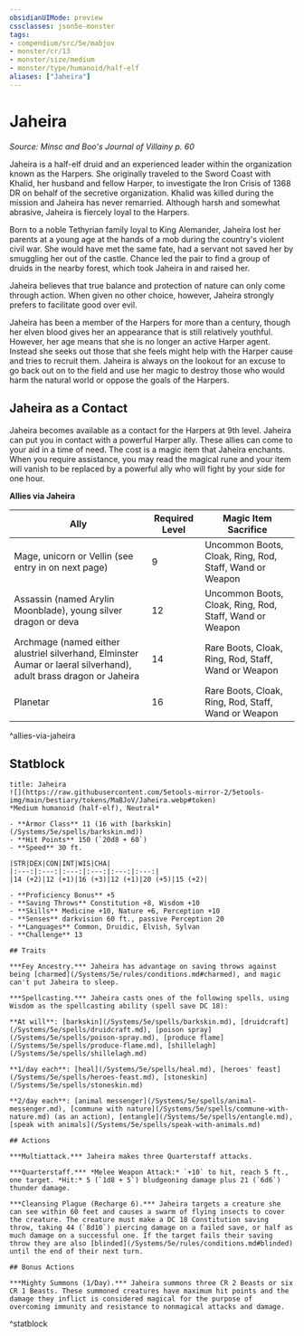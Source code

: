 ```yaml
---
obsidianUIMode: preview
cssclasses: json5e-monster
tags:
- compendium/src/5e/mabjov
- monster/cr/13
- monster/size/medium
- monster/type/humanoid/half-elf
aliases: ["Jaheira"]
---
```

# Jaheira
*Source: Minsc and Boo's Journal of Villainy p. 60*  

Jaheira is a half-elf druid and an experienced leader within the organization known as the Harpers. She originally traveled to the Sword Coast with Khalid, her husband and fellow Harper, to investigate the Iron Crisis of 1368 DR on behalf of the secretive organization. Khalid was killed during the mission and Jaheira has never remarried. Although harsh and somewhat abrasive, Jaheira is fiercely loyal to the Harpers.

Born to a noble Tethyrian family loyal to King Alemander, Jaheira lost her parents at a young age at the hands of a mob during the country's violent civil war. She would have met the same fate, had a servant not saved her by smuggling her out of the castle. Chance led the pair to find a group of druids in the nearby forest, which took Jaheira in and raised her.

Jaheira believes that true balance and protection of nature can only come through action. When given no other choice, however, Jaheira strongly prefers to facilitate good over evil.

Jaheira has been a member of the Harpers for more than a century, though her elven blood gives her an appearance that is still relatively youthful. However, her age means that she is no longer an active Harper agent. Instead she seeks out those that she feels might help with the Harper cause and tries to recruit them. Jaheira is always on the lookout for an excuse to go back out on to the field and use her magic to destroy those who would harm the natural world or oppose the goals of the Harpers.

## Jaheira as a Contact

Jaheira becomes available as a contact for the Harpers at 9th level. Jaheira can put you in contact with a powerful Harper ally. These allies can come to your aid in a time of need. The cost is a magic item that Jaheira enchants. When you require assistance, you may read the magical rune and your item will vanish to be replaced by a powerful ally who will fight by your side for one hour.

**Allies via Jaheira**

| Ally | Required Level | Magic Item Sacrifice |
|------|----------------|----------------------|
| Mage, unicorn or Vellin (see entry in on next page) | 9 | Uncommon Boots, Cloak, Ring, Rod, Staff, Wand or Weapon |
| Assassin (named Arylin Moonblade), young silver dragon or deva | 12 | Uncommon Boots, Cloak, Ring, Rod, Staff, Wand or Weapon |
| Archmage (named either alustriel silverhand, Elminster Aumar or laeral silverhand), adult brass dragon or Jaheira | 14 | Rare Boots, Cloak, Ring, Rod, Staff, Wand or Weapon |
| Planetar | 16 | Rare Boots, Cloak, Ring, Rod, Staff, Wand or Weapon |
^allies-via-jaheira

## Statblock

```ad-statblock
title: Jaheira
![](https://raw.githubusercontent.com/5etools-mirror-2/5etools-img/main/bestiary/tokens/MaBJoV/Jaheira.webp#token)
*Medium humanoid (half-elf), Neutral*

- **Armor Class** 11 (16 with [barkskin](/Systems/5e/spells/barkskin.md))
- **Hit Points** 150 (`20d8 + 60`)
- **Speed** 30 ft.

|STR|DEX|CON|INT|WIS|CHA|
|:---:|:---:|:---:|:---:|:---:|:---:|
|14 (+2)|12 (+1)|16 (+3)|12 (+1)|20 (+5)|15 (+2)|

- **Proficiency Bonus** +5
- **Saving Throws** Constitution +8, Wisdom +10
- **Skills** Medicine +10, Nature +6, Perception +10
- **Senses** darkvision 60 ft., passive Perception 20
- **Languages** Common, Druidic, Elvish, Sylvan
- **Challenge** 13

## Traits

***Fey Ancestry.*** Jaheira has advantage on saving throws against being [charmed](/Systems/5e/rules/conditions.md#charmed), and magic can't put Jaheira to sleep.

***Spellcasting.*** Jaheira casts ones of the following spells, using Wisdom as the spellcasting ability (spell save DC 18):

**At will**: [barkskin](/Systems/5e/spells/barkskin.md), [druidcraft](/Systems/5e/spells/druidcraft.md), [poison spray](/Systems/5e/spells/poison-spray.md), [produce flame](/Systems/5e/spells/produce-flame.md), [shillelagh](/Systems/5e/spells/shillelagh.md)

**1/day each**: [heal](/Systems/5e/spells/heal.md), [heroes' feast](/Systems/5e/spells/heroes-feast.md), [stoneskin](/Systems/5e/spells/stoneskin.md)

**2/day each**: [animal messenger](/Systems/5e/spells/animal-messenger.md), [commune with nature](/Systems/5e/spells/commune-with-nature.md) (as an action), [entangle](/Systems/5e/spells/entangle.md), [speak with animals](/Systems/5e/spells/speak-with-animals.md)

## Actions

***Multiattack.*** Jaheira makes three Quarterstaff attacks.

***Quarterstaff.*** *Melee Weapon Attack:* `+10` to hit, reach 5 ft., one target. *Hit:* 5 (`1d8 + 5`) bludgeoning damage plus 21 (`6d6`) thunder damage.

***Cleansing Plague (Recharge 6).*** Jaheira targets a creature she can see within 60 feet and causes a swarm of flying insects to cover the creature. The creature must make a DC 18 Constitution saving throw, taking 44 (`8d10`) piercing damage on a failed save, or half as much damage on a successful one. If the target fails their saving throw they are also [blinded](/Systems/5e/rules/conditions.md#blinded) until the end of their next turn.

## Bonus Actions

***Mighty Summons (1/Day).*** Jaheira summons three CR 2 Beasts or six CR 1 Beasts. These summoned creatures have maximum hit points and the damage they inflict is considered magical for the purpose of overcoming immunity and resistance to nonmagical attacks and damage.
```
^statblock